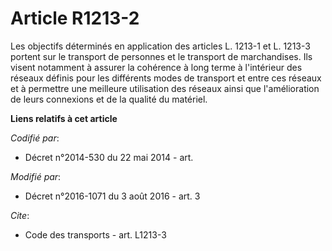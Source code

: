 # Article R1213-2

Les objectifs déterminés en application des articles L. 1213-1 et L. 1213-3 portent sur le transport de personnes et le
transport de marchandises. Ils visent notamment à assurer la cohérence à long terme à l'intérieur des réseaux définis pour
les différents modes de transport et entre ces réseaux et à permettre une meilleure utilisation des réseaux ainsi que
l'amélioration de leurs connexions et de la qualité du matériel.

**Liens relatifs à cet article**

_Codifié par_:

  - Décret n°2014-530 du 22 mai 2014 - art.

_Modifié par_:

  - Décret n°2016-1071 du 3 août 2016 - art. 3

_Cite_:

  - Code des transports - art. L1213-3

